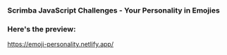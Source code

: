 ### Scrimba JavaScript Challenges - Your Personality in Emojies

### Here's the preview:
https://emoji-personality.netlify.app/
